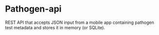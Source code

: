 # Pathogen-api
 REST API that accepts JSON input from a mobile app containing pathogen  test metadata and stores it in memory (or SQLite).
